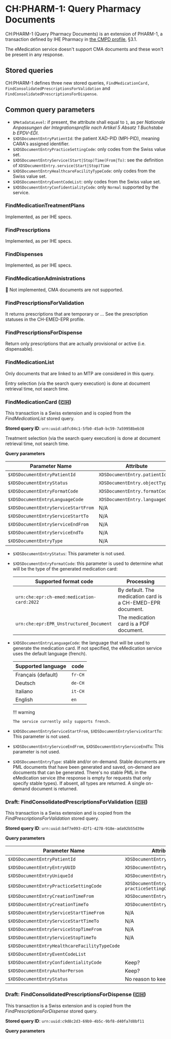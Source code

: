 # CH:PHARM-1: Query Pharmacy Documents

CH:PHARM-1 (Query Pharmacy Documents) is an extension of PHARM-1, a transaction defined by IHE Pharmacy in [the CMPD profile](https://www.ihe.net/uploadedFiles/Documents/Pharmacy/IHE_Pharmacy_Suppl_CMPD.pdf), §3.1.

The eMedication service doesn't support CMA documents and these won't be present in any response.

## Stored queries

CH:PHARM-1 defines three new stored queries, `FindMedicationCard, FindConsolidatedPrescriptionsForValidation` and `FindConsolidatedPrescriptionsForDispense`.

## Common query parameters

* `$MetadataLevel`: if present, the attribute shall equal to `1`, as per *Nationale Anpassungen der Integrationsprofile nach Artikel 5 Absatz 1 Buchstabe b EPDV-EDI*.
* `$XDSDocumentEntryPatientId`: the patient XAD-PID (MPI-PID), meaning CARA's assigned identifier.
* `$XDSDocumentEntryPracticeSettingCode`: only codes from the Swiss value set.
* `$XDSDocumentEntryService(Start|Stop)Time(From|To)`: see the definition of `XDSDocumentEntry.service(Start|Stop)Time`
* `$XDSDocumentEntryHealthcareFacilityTypeCode`: only codes from the Swiss value set.
* `$XDSDocumentEntryEventCodeList`: only codes from the Swiss value set.
* `$XDSDocumentEntryConfidentialityCode`: only `Normal` supported by the service.

### FindMedicationTreatmentPlans

Implemented, as per IHE specs.

### FindPrescriptions

Implemented, as per IHE specs.

### FindDispenses

Implemented, as per IHE specs.

### FindMedicationAdministrations

🚫 Not implemented, CMA documents are not supported.
<!-- TODO: implement, return empty -->

### FindPrescriptionsForValidation

It returns prescriptions that are temporary or ...
See the prescription statuses in the CH-EMED-EPR profile.
<!-- TODO: do PREs require a PADV OK or not? -->

### FindPrescriptionsForDispense

Return only prescriptions that are actually provisional or active (i.e. dispensable).

### FindMedicationList

Only documents that are linked to an MTP are considered in this query.

Entry selection (via the search query execution) is done at document retrieval time, not search time.

### FindMedicationCard (🇨🇭)

This transaction is a Swiss extension and is copied from the _FindMedicationList_ stored query.

**Stored query ID**: `urn:uuid:a8fc04c1-5fb0-45a9-bc59-7a59958beb38`

Treatment selection (via the search query execution) is done at document retrieval time, not search time.

**Query parameters**

  | Parameter Name                      | Attribute                      | Opt | Mult |
  | ----------------------------------- | ------------------------------ | --- | ---- |
  | `$XDSDocumentEntryPatientId`        | `XDSDocumentEntry.patientId`   | R   | --   |
  | `$XDSDocumentEntryStatus`           | `XDSDocumentEntry.objectType`  | R   | M    |
  | `$XDSDocumentEntryFormatCode`       | `XDSDocumentEntry.formatCode`  | O   | --   |
  | `$XDSDocumentEntryLanguageCode`     | `XDSDocumentEntry.languageCode`| O   | --   |
  | `$XDSDocumentEntryServiceStartFrom` | N/A                            | O   | --   |
  | `$XDSDocumentEntryServiceStartTo`   | N/A                            | O   | --   |
  | `$XDSDocumentEntryServiceEndFrom`   | N/A                            | O   | --   |
  | `$XDSDocumentEntryServiceEndTo`     | N/A                            | O   | --   |
  | `$XDSDocumentEntryType`             | N/A                            | O   | M    |
 <!-- TODO: ServiceStart/Stop map to treatment dates. Not only active treatments. If Stop absent, only active+suspended -->


  * `$XDSDocumentEntryStatus`: This parameter is not used.
  * `$XDSDocumentEntryFormatCode`: this parameter is used to determine what will be the type of the generated medication card:

    | Supported format code                      | Processing                                                 |
    | ------------------------------------------ | ---------------------------------------------------------- |
    | `urn:che:epr:ch-emed:medication-card:2022` | By default. The medication card is a CH-EMED-EPR document. |
    | `urn:che:epr:EPR_Unstructured_Document`    | The medication card is a PDF document.                     |


  * `$XDSDocumentEntryLanguageCode`: the language that will be used to generate the medication card. If not specified, the eMedication service uses the default language (french).

    | Supported language | code    |
    | ------------------ | ------- |
    | Français (default) | `fr-CH` |
    | Deutsch            | `de-CH` |
    | Italiano           | `it-CH` |
    | English            | `en`    |

    !!! warning

        The service currently only supports french.

  * `$XDSDocumentEntryServiceStartFrom`, `$XDSDocumentEntryServiceStartTo`: This parameter is not used.
  * `$XDSDocumentEntryServiceEndFrom`, `$XDSDocumentEntryServiceEndTo`: This parameter is not used.
  * `$XDSDocumentEntryType`: stable and/or on-demand. Stable documents are PML documents that have been generated and saved, on-demand are documents that can be generated. There's no stable PML in the eMedication service (the response is empty for requests that only specify stable types). If absent, all types are returned. A single on-demand document is returned.

### Draft: FindConsolidatedPrescriptionsForValidation (🇨🇭)

  This transaction is a Swiss extension and is copied from the _FindPrescriptionsForValidation_ stored query.

  **Stored query ID**: `urn:uuid:b4f7e093-d2f1-4278-918e-ada92b55d39e`

  **Query parameters**
  
  | Parameter Name                              | Attribute                             | Opt | Mult |
  | ------------------------------------------- | ------------------------------------- | --- | ---- |
  | `$XDSDocumentEntryPatientId`                  | `XDSDocumentEntry.patientId`            | R   | --   |
  | `$XDSDocumentEntryEntryUUID`                  | `XDSDocumentEntry.entryUUID`            | O   | M    |
  | `$XDSDocumentEntryUniqueId`                   | `XDSDocumentEntry.uniqueId`             | O   | M    |
  | `$XDSDocumentEntryPracticeSettingCode`        | `XDSDocumentEntry. practiceSettingCode` | O   | M    |
  | `$XDSDocumentEntryCreationTimeFrom`           | `XDSDocumentEntry.creationTime`         | O   | --   |
  | `$XDSDocumentEntryCreationTimeTo`             | `XDSDocumentEntry.creationTime`         | O   | --   |
  | `$XDSDocumentEntryServiceStartTimeFrom`       | N/A                                   | O   | --   |
  | `$XDSDocumentEntryServiceStartTimeTo`         | N/A                                   | O   | --   |
  | `$XDSDocumentEntryServiceStopTimeFrom`        | N/A                                   | O   | --   |
  | `$XDSDocumentEntryServiceStopTimeTo`          | N/A                                   | O   | --   |
  | `$XDSDocumentEntryHealthcareFacilityTypeCode` |                                       | O   | M    |
  | `$XDSDocumentEntryEventCodeList`              |                                       | O   | M    |
  | `$XDSDocumentEntryConfidentialityCode`        | Keep?                                 | O   | M    |
  | `$XDSDocumentEntryAuthorPerson`               | Keep?                                 | O   | M    |
  | `$XDSDocumentEntryStatus`                     | No reason to keep it                  | O   | M    |

### Draft: FindConsolidatedPrescriptionsForDispense (🇨🇭)

  This transaction is a Swiss extension and is copied from the _FindPrescriptionsForDispense_ stored query.

  **Stored query ID**: `urn:uuid:c9d8c2d3-69b9-4b5c-9bf8-d40fa7d8bf11`

  **Query parameters**
  
